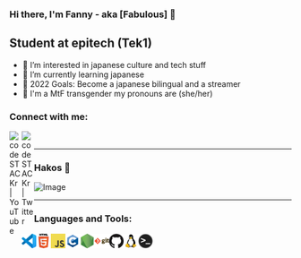 ### Hi there, I'm Fanny - aka [Fabulous] 👋 

## Student at epitech (Tek1)

- 🔭 I’m interested in japanese culture and tech stuff
- 🌱 I’m currently learning japanese
- 🥅 2022 Goals: Become a japanese bilingual and a streamer
- 🌈 I'm a MtF transgender my pronouns are (she/her)

### Connect with me:

[<img align="left" alt="codeSTACKr | YouTube" width="22px" src="https://cdn.jsdelivr.net/npm/simple-icons@v3/icons/youtube.svg" />][youtube]
[<img align="left" alt="codeSTACKr | Twitter" width="22px" src="https://cdn.jsdelivr.net/npm/simple-icons@v3/icons/twitter.svg" />][twitter]


<br />

---

### Hakos 💖

![Image](https://cdn.discordapp.com/attachments/593051252309622804/938091762117906503/g518sjt5xyj71.gif)

---

### Languages and Tools:

[<img align="left" alt="Visual Studio Code" width="26px" src="https://raw.githubusercontent.com/github/explore/80688e429a7d4ef2fca1e82350fe8e3517d3494d/topics/visual-studio-code/visual-studio-code.png" />][troll]
[<img align="left" alt="HTML5" width="26px" src="https://raw.githubusercontent.com/github/explore/80688e429a7d4ef2fca1e82350fe8e3517d3494d/topics/html/html.png" />][troll]
[<img align="left" alt="JavaScript" width="26px" src="https://raw.githubusercontent.com/github/explore/80688e429a7d4ef2fca1e82350fe8e3517d3494d/topics/javascript/javascript.png" />][troll]
[<img align="left" alt="C" width="26px" src="https://raw.githubusercontent.com/github/explore/80688e429a7d4ef2fca1e82350fe8e3517d3494d/topics/c/c.png" />][troll]
[<img align="left" alt="Node.js" width="26px" src="https://raw.githubusercontent.com/github/explore/80688e429a7d4ef2fca1e82350fe8e3517d3494d/topics/nodejs/nodejs.png" />][troll]
[<img align="left" alt="Git" width="26px" src="https://raw.githubusercontent.com/github/explore/80688e429a7d4ef2fca1e82350fe8e3517d3494d/topics/git/git.png" />][troll]
[<img align="left" alt="lua" width="26px" src="https://raw.githubusercontent.com/github/explore/78df643247d429f6cc873026c0622819ad797942/topics/github/github.png" />][troll]
[<img align="left" alt="Linux" width="26px" src="https://raw.githubusercontent.com/github/explore/78df643247d429f6cc873026c0622819ad797942/topics/linux/linux.png" />][troll]
[<img align="left" alt="Terminal" width="26px" src="https://raw.githubusercontent.com/github/explore/80688e429a7d4ef2fca1e82350fe8e3517d3494d/topics/terminal/terminal.png" />][troll]

<br />
<br />


[twitter]: https://twitter.com/GottaGetJinxed
[youtube]: https://www.youtube.com/channel/UCFVptZMp2YWuig88_ZP0_8Q
[troll]: https://youtu.be/dQw4w9WgXcQ
